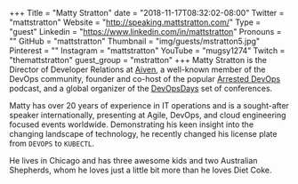 +++
Title = "Matty Stratton"
date = "2018-11-17T08:32:02-08:00"
Twitter = "mattstratton"
Website = "http://speaking.mattstratton.com/"
Type = "guest"
Linkedin = "https://www.linkedin.com/in/mattstratton"
Pronouns = ""
GitHub = "mattstratton"
Thumbnail = "img/guests/mstratton5.jpg"
Pinterest = ""
Instagram = "mattstratton"
YouTube = "mugsy1274"
Twitch = "themattstratton"
guest_group = "mstratton"
+++
Matty Stratton is the Director of Developer Relations at [Aiven](https://aiven.io), a well-known member of the DevOps community, founder and co-host of the popular [Arrested DevOps](https://www.arresteddevops.com/) podcast, and a global organizer of the [DevOpsDays](https://www.devopsdays.org/) set of conferences.

Matty has over 20 years of experience in IT operations and is a sought-after speaker internationally, presenting at Agile, DevOps, and cloud engineering focused events worldwide. Demonstrating his keen insight into the changing landscape of technology, he recently changed his license plate from `DEVOPS` to `KUBECTL`.

He lives in Chicago and has three awesome kids and two Australian Shepherds, whom he loves just a little bit more than he loves Diet Coke.

